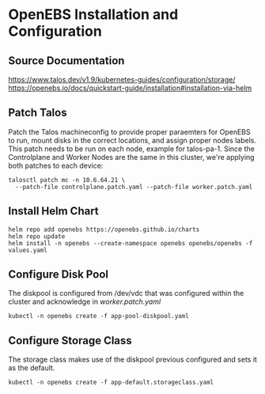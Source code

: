 # OpenEBS Installation and Configuration

## Source Documentation
https://www.talos.dev/v1.9/kubernetes-guides/configuration/storage/
https://openebs.io/docs/quickstart-guide/installation#installation-via-helm

## Patch Talos
Patch the Talos machineconfig to provide proper paraemters for OpenEBS to run, mount disks in the correct locations, and assign proper nodes labels.  This patch needs to be run on each node, example for talos-pa-1.  Since the Controlplane and Worker Nodes are the same in this cluster, we're applying both patches to each device:
```
talosctl patch mc -n 10.6.64.21 \
  --patch-file controlplane.patch.yaml --patch-file worker.patch.yaml
```

## Install Helm Chart
```
helm repo add openebs https://openebs.github.io/charts
helm repo update
helm install -n openebs --create-namespace openebs openebs/openebs -f values.yaml
```

## Configure Disk Pool
The diskpool is configured from /dev/vdc that was configured within the cluster and acknowledge in *worker.patch.yaml*
```
kubectl -n openebs create -f app-pool-diskpool.yaml
```

## Configure Storage Class
The storage class makes use of the diskpool previous configured and sets it as the default.
```
kubectl -n openebs create -f app-default.storageclass.yaml
```

